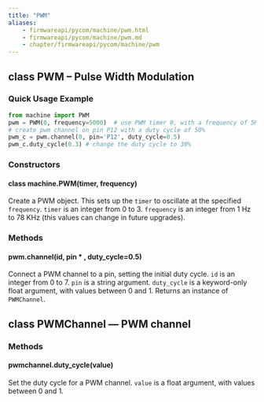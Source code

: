 ```yaml
---
title: "PWM"
aliases:
    - firmwareapi/pycom/machine/pwm.html
    - firmwareapi/pycom/machine/pwm.md
    - chapter/firmwareapi/pycom/machine/pwm
---
```

## class PWM – Pulse Width Modulation

### Quick Usage Example

```python
from machine import PWM
pwm = PWM(0, frequency=5000)  # use PWM timer 0, with a frequency of 5KHz
# create pwm channel on pin P12 with a duty cycle of 50%
pwm_c = pwm.channel(0, pin='P12', duty_cycle=0.5)
pwm_c.duty_cycle(0.3) # change the duty cycle to 30%
```

### Constructors

#### class machine.PWM(timer, frequency)

Create a PWM object. This sets up the `timer` to oscillate at the specified `frequency`. `timer` is an integer from 0 to 3. `frequency` is an integer from 1 Hz to 78 KHz (this values can change in future upgrades).

### Methods

#### pwm.channel(id, pin \* , duty\_cycle=0.5)

Connect a PWM channel to a pin, setting the initial duty cycle. `id` is an integer from 0 to 7. `pin` is a string argument. `duty_cycle` is a keyword-only float argument, with values between 0 and 1. Returns an instance of `PWMChannel`.

## class PWMChannel — PWM channel

### Methods

#### pwmchannel.duty\_cycle(value)

Set the duty cycle for a PWM channel. `value` is a float argument, with values between 0 and 1.

